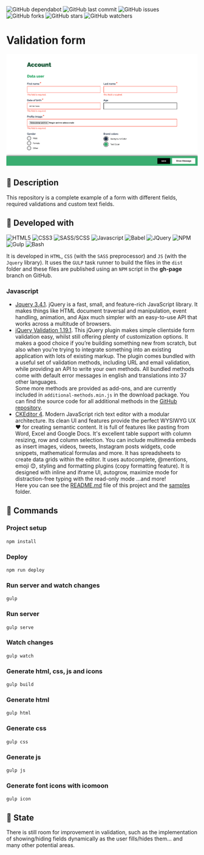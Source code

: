 ![GitHub dependabot](https://img.shields.io/badge/dependabot-enabled-025e8c?logo=Dependabot)
![GitHub last commit](https://img.shields.io/github/last-commit/beatrizsmerino/validation-form)
![GitHub issues](https://img.shields.io/github/issues/beatrizsmerino/validation-form)
![GitHub forks](https://img.shields.io/github/forks/beatrizsmerino/validation-form)
![GitHub stars](https://img.shields.io/github/stars/beatrizsmerino/validation-form)
![GitHub watchers](https://img.shields.io/github/watchers/beatrizsmerino/validation-form)

# Validation form

![Validation Form](README/images/validation-form.gif)

## 🎯 Description

This repository is a complete example of a form with different fields, required validations and custom text fields.

## 🧩 Developed with

![HTML5](https://img.shields.io/badge/-HTML5-E34F26?style=for-the-badge&logo=html5&logoColor=white)
![CSS3](https://img.shields.io/badge/-Css3-2173F6?style=for-the-badge&logo=css3&logoColor=white)
![SASS/SCSS](https://img.shields.io/badge/-SASS/SCSS-CC6699?style=for-the-badge&logo=sass&logoColor=white)
![Javascript](https://img.shields.io/badge/-Javascript-F7DF1E?style=for-the-badge&logo=javascript&logoColor=black)
![Babel](https://img.shields.io/badge/-babel-F9DC3E?style=for-the-badge&logo=babel&logoColor=000000) ![JQuery](https://img.shields.io/badge/-JQuery-183353?style=for-the-badge&logo=JQuery&logoColor=white) ![NPM](https://img.shields.io/badge/-NPM-CB3837?style=for-the-badge&logo=npm&logoColor=white) ![Gulp](https://img.shields.io/badge/-Gulp-D34A47?style=for-the-badge&logo=gulp&logoColor=white) ![Bash](https://img.shields.io/badge/Bash-3D4648?style=for-the-badge&logo=gnu-bash&logoColor=white)

It is developed in `HTML`, `CSS` (with the `SASS` preprocessor) and `JS` (with the `Jquery` library).
It uses the `GULP` task runner to build the files in the `dist` folder and these files are published using an `NPM` script in the **gh-page** branch on GitHub.

### Javascript

- [Jquery 3.4.1](https://jquery.com/). jQuery is a fast, small, and feature-rich JavaScript library. It makes things like HTML document traversal and manipulation, event handling, animation, and Ajax much simpler with an easy-to-use API that works across a multitude of browsers.
- [jQuery Validation 1.19.1](https://jqueryvalidation.org/). This jQuery plugin makes simple clientside form validation easy, whilst still offering plenty of customization options. It makes a good choice if you’re building something new from scratch, but also when you’re trying to integrate something into an existing application with lots of existing markup. The plugin comes bundled with a useful set of validation methods, including URL and email validation, while providing an API to write your own methods. All bundled methods come with default error messages in english and translations into 37 other languages.  
Some more methods are provided as add-ons, and are currently included in `additional-methods.min.js` in the download package. You can find the source code for all additional methods in the [GitHub repository](https://github.com/jquery-validation/jquery-validation/tree/master/src/additional).
- [CKEditor 4](https://ckeditor.com/ckeditor-4/). Modern JavaScript rich text editor with a modular architecture. Its clean UI and features provide the perfect WYSIWYG UX ❤️ for creating semantic content. It is full of features like pasting from Word, Excel and Google Docs. It's excellent table support with column resizing, row and column selection. You can include multimedia embeds as insert images, videos, tweets, Instagram posts widgets, code snippets, mathematical formulas and more. It has spreadsheets to create data grids within the editor. It uses autocomplete, @mentions, emoji 😊, styling and formatting plugins (copy formatting feature). It is designed with inline and iframe UI, autogrow, maximize mode for distraction-free typing with the read-only mode ...and more!  
Here you can see the [README.md](https://github.com/beatrizsmerino/validation-form/blob/master/src/js/libs/ckeditor/README.md) file of this project and the [samples](https://github.com/beatrizsmerino/validation-form/tree/master/src/js/libs/ckeditor/samples) folder.

## 🚀 Commands

### Project setup

```shell
npm install
```

### Deploy

```shell
npm run deploy
```

### Run server and watch changes

```shell
gulp
```

### Run server

```shell
gulp serve
```

### Watch changes

```shell
gulp watch
```

### Generate html, css, js and icons

```shell
gulp build
```

### Generate html

```shell
gulp html
```

### Generate css

```shell
gulp css
```

### Generate js

```shell
gulp js
```

### Generate font icons with icomoon

```shell
gulp icon
```

## 🚧 State

There is still room for improvement in validation, such as the implementation of showing/hiding fields dynamically as the user fills/hides them... and many other potential areas.
